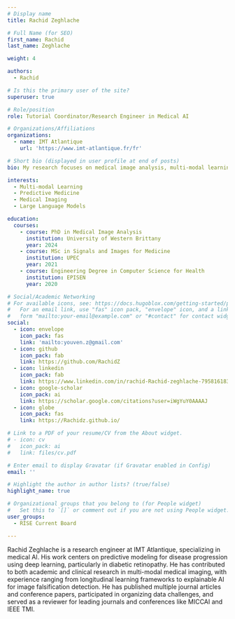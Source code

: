 ```yaml
---
# Display name
title: Rachid Zeghlache

# Full Name (for SEO)
first_name: Rachid
last_name: Zeghlache

weight: 4

authors:
  - Rachid

# Is this the primary user of the site?
superuser: true

# Role/position
role: Tutorial Coordinator/Research Engineer in Medical AI

# Organizations/Affiliations
organizations:
  - name: IMT Atlantique
    url: 'https://www.imt-atlantique.fr/fr'

# Short bio (displayed in user profile at end of posts)
bio: My research focuses on medical image analysis, multi-modal learning, and predictive models in healthcare using deep learning.

interests:
  - Multi-modal Learning
  - Predictive Medicine
  - Medical Imaging
  - Large Language Models

education:
  courses:
    - course: PhD in Medical Image Analysis
      institution: University of Western Brittany
      year: 2024
    - course: MSc in Signals and Images for Medicine
      institution: UPEC
      year: 2021
    - course: Engineering Degree in Computer Science for Health
      institution: EPISEN
      year: 2020

# Social/Academic Networking
# For available icons, see: https://docs.hugoblox.com/getting-started/page-builder/#icons
#   For an email link, use "fas" icon pack, "envelope" icon, and a link in the
#   form "mailto:your-email@example.com" or "#contact" for contact widget.
social:
  - icon: envelope
    icon_pack: fas
    link: 'mailto:youven.z@gmail.com'
  - icon: github
    icon_pack: fab
    link: https://github.com/RachidZ
  - icon: linkedin
    icon_pack: fab
    link: https://www.linkedin.com/in/rachid-Rachid-zeghlache-795816183/
  - icon: google-scholar
    icon_pack: ai
    link: https://scholar.google.com/citations?user=iWgYuY0AAAAJ
  - icon: globe
    icon_pack: fas
    link: https://Rachidz.github.io/

# Link to a PDF of your resume/CV from the About widget.
# - icon: cv
#   icon_pack: ai
#   link: files/cv.pdf

# Enter email to display Gravatar (if Gravatar enabled in Config)
email: ''

# Highlight the author in author lists? (true/false)
highlight_name: true

# Organizational groups that you belong to (for People widget)
#   Set this to `[]` or comment out if you are not using People widget.
user_groups:
  - RISE Current Board

---
```


Rachid Zeghlache is a research engineer at IMT Atlantique, specializing in medical AI. His work centers on predictive modeling for disease progression using deep learning, particularly in diabetic retinopathy. He has contributed to both academic and clinical research in multi-modal medical imaging, with experience ranging from longitudinal learning frameworks to explainable AI for image falsification detection.
He has published multiple journal articles and conference papers, participated in organizing data challenges, and served as a reviewer for leading journals and conferences like MICCAI and IEEE TMI. 
